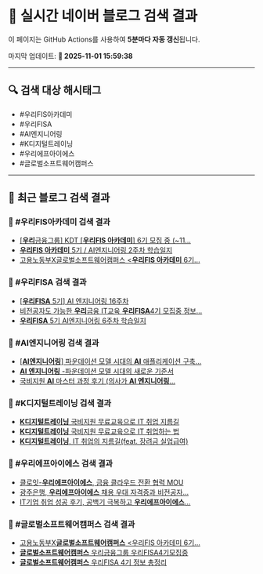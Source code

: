 # 🚀 실시간 네이버 블로그 검색 결과

이 페이지는 GitHub Actions를 사용하여 **5분마다 자동 갱신**됩니다.

마지막 업데이트: **📅 2025-11-01 15:59:38**

---

## 🔍 검색 대상 해시태그
- #우리FIS아카데미
- #우리FISA
- #AI엔지니어링
- #K디지털트레이닝
- #우리에프아이에스
- #글로벌소프트웨어캠퍼스

---

## 📝 최근 블로그 검색 결과

### 🔹 #우리FIS아카데미 검색 결과
- [[<b>우리</b>금융그룹] KDT [<b>우리FIS 아카데미</b>] 6기 모집 중 (~11... ](https://blog.naver.com/119jobcenter/224047044272)
- [<b>우리FIS 아카데미</b> 5기 / AI엔지니어링 2주차 학습일지](https://blog.naver.com/tlsehdgh4162/223932387802)
- [고용노동부X글로벌소프트웨어캠퍼스 &lt;<b>우리FIS 아카데미</b> 6기... ](https://blog.naver.com/youth_mapo/224052278137)

### 🔹 #우리FISA 검색 결과
- [[<b>우리FISA</b> 5기] AI 엔지니어링 16주차](https://blog.naver.com/tobying/224053921023)
- [비전공자도 가능한 <b>우리</b>금융 IT교육 <b>우리FISA</b>4기 모집중 정보... ](https://blog.naver.com/ndu2002/223658094168)
- [<b>우리FISA</b> 5기 AI엔지니어링 6주차 학습일지](https://blog.naver.com/tlsehdgh4162/223965917579)

### 🔹 #AI엔지니어링 검색 결과
- [[<b>AI엔지니어링</b>] 파운데이션 모델 시대의 <b>AI</b> 애플리케이션 구축... ](https://blog.naver.com/usna7/224053246384)
- [<b>AI 엔지니어링</b> -파운데이션 모델 시대의 새로운 기준서](https://blog.naver.com/haram4th/224052232307)
- [국비지원 <b>AI</b> 마스터 과정 후기 (의사가 <b>AI 엔지니어링</b>... ](https://blog.naver.com/babydreamer5/223970901250)

### 🔹 #K디지털트레이닝 검색 결과
- [<b>K디지털트레이닝</b> 국비지원 무료교육으로 IT 취업 지름길](https://blog.naver.com/q1640/223949932329)
- [<b>K디지털트레이닝</b> 국비지원 무료교육으로 IT 취업하는 법](https://blog.naver.com/xavisnet/223934531739)
- [<b>K디지털트레이닝</b>, IT 취업의 지름길(feat. 장려금 실업급여)](https://blog.naver.com/smgong00/223945534049)

### 🔹 #우리에프아이에스 검색 결과
- [클로잇-<b>우리에프아이에스</b>, 금융 클라우드 전환 협력 MOU](https://blog.naver.com/cengroup-pr/223753537100)
- [광주은행, <b>우리에프아이에스</b> 채용 우대 자격증과 비전공자... ](https://blog.naver.com/giveapeck/223621025743)
- [IT기업 취업 성공 후기, 공백기 극복하고 <b>우리에프아이에스</b>... ](https://blog.naver.com/jobprise/224000204693)

### 🔹 #글로벌소프트웨어캠퍼스 검색 결과
- [고용노동부X<b>글로벌소프트웨어캠퍼스</b> &lt;우리FIS 아카데미 6기... ](https://blog.naver.com/youth_mapo/224052278137)
- [<b>글로벌소프트웨어캠퍼스</b> 우리금융그룹 우리FISA4기모집중](https://blog.naver.com/dm3676/223653660164)
- [<b>글로벌소프트웨어캠퍼스</b> 우리FISA 4기 정보 총정리](https://blog.naver.com/wuthy/223614821491)
